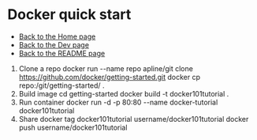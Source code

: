 # Docker quick start

- [Back to the Home page](../../README.md)
- [Back to the Dev page](../README.md)
- [Back to the README page](README.md)

1. Clone a repo
docker run --name repo apline/git clone https://github.com/docker/getting-started.git
docker cp repo:/git/getting-started/ .
2. Build image
cd getting-started
docker build -t docker101tutorial .
3. Run container
docker run -d -p 80:80 --name docker-tutorial docker101tutorial
4. Share
docker tag docker101tutorial username/docker101tutorial
docker push username/docker101tutorial
